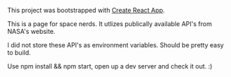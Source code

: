 This project was bootstrapped with [Create React App](https://github.com/facebook/create-react-app).

This is a page for space nerds. It utlizes publically available API's from NASA's website. 

I did not store these API's as environment variables. Should be pretty easy to build.

Use npm install && npm start, open up a dev server and check it out. :)

